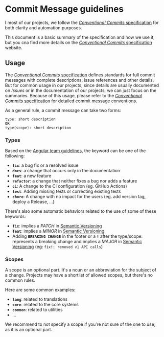 # Commit Message guidelines

I most of our projects, we follow the [*Conventional Commits* specification](https://www.conventionalcommits.org) for both clarity and automation purposes.

This document is a basic summary of the specification and how we use it, but you cna find more details on the [*Conventional Commits* specification](https://www.conventionalcommits.org) website.

## Usage

The [*Conventional Commits* specification](https://www.conventionalcommits.org) defines standards for full commit messages with complete descriptions, issue references and other details. But for common usage in our projects, since details are usually documented on *Issues* or in the documentation of our projects, we can just focus on the summaries. Because of this usage, please refer to the [*Conventional Commits* specification](https://www.conventionalcommits.org) for detailed commit message conventions.

As a general rule, a commit message can take two forms:

```text
type: short description
OR
type(scope): short description
```

### Types

Based on the [Angular team guidelines](https://github.com/angular/angular/blob/main/contributing-docs/commit-message-guidelines.md), the keyword can be one of the following:

- **`fix`**: a bug fix or a resolved issue
- **`docs`**: a change that occurs only in the documentation
- **`feat`**: a new feature
- **`refactor`**: a change that neither fixes a bug nor adds a feature
- **`ci`**: A change to the CI configuration (eg. GitHub Actions)
- **`test`**: Adding missing tests or correcting existing tests
- **`chore`**: A change with no impact for the users (eg. add version tag, deploy a Release, ...)

There's also some automatic behaviors related to the use of some of these keywords:

- **`fix`**: implies a *PATCH* in [Semantic Versioning](https://semver.org)
- **`feat`**: implies a *MINOR* in [Semantic Versioning](https://semver.org)
- Adding **`BREAKING CHANGE`** in the footer or a **`!`** after the type/scope: represents a breaking change and implies a *MAJOR* in [Semantic Versioning](https://semver.org) (eg: `fix!: removed v1 API calls`)

### Scopes

A scope is an optional part. It's a noun or an abbreviation for the subject of a change. Projects may have a shortlist of allowed scopes, but there's no common rules.

Here are some common examples:

- **`lang`**: related to translations
- **`core`**: related to the core systems
- **`common`**: related to utilities
- ...

We recommend to not specify a scope if you're not sure of the one to use, as it is an optional part.